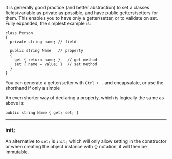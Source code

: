 It is generally good practice (and better abstraction) to set a classes fields/variable as private as possible, and have public getters/setters for them.  This enables you to have only a getter/setter, or to validate on set.  Fully expanded, the simplest example is:

```
class Person
{
  private string name; // field

  public string Name   // property
  {
    get { return name; }   // get method
    set { name = value; }  // set method
  }
}
```

You can generate a getter/setter with `Ctrl + .` and encapsulate, or use the shorthand if only a simple 

An even shorter way of declaring a property, which is logically the same as above is:
```
public string Name { get; set; }
```
---
### init;
An alternative to `set;` is `init;` which will only allow setting in the constructor or when creating the object instance with {} notation, it will then be immutable.